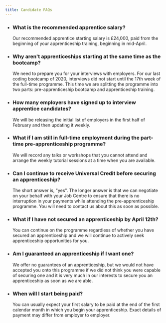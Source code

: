 ```yaml
---
title: Candidate FAQs
---
```


- ### What is the recommended apprentice salary?

  Our recommended apprentice starting salary is £24,000, paid from the beginning of your apprenticeship training, beginning in mid-April.

- ### Why aren't apprenticeships starting at the same time as the bootcamp?

  We need to prepare you for your interviews with employers. For our last coding bootcamp of 2020, interviews did not start until the 17th week of the full-time programme. This time we are splitting the programme into two parts: pre-apprenticeship bootcamp and apprenticeship training.

- ### How many employers have signed up to interview apprentice candidates?

  We will be releasing the initial list of employers in the first half of February and then updating it weekly.

- ### What if I am still in full-time employment during the part-time pre-apprenticeship programme?

  We will record any talks or workshops that you cannot attend and arrange the weekly tutorial sessions at a time when you are available.

- ### Can I continue to receive Universal Credit before securing an apprenticeship?

  The short answer is, "yes". The longer answer is that we can negotiate on your behalf with your Job Centre to ensure that there is no interruption in your payments while attending the pre-apprenticeship programme. You will need to contact us about this as soon as possible.

- ### What if I have not secured an apprenticeship by April 12th?

  You can continue on the programme regardless of whether you have secured an apprenticeship and we will continue to actively seek apprenticeship opportunities for you.

- ### Am I guaranteed an apprenticeship if I want one?

  We offer no guarantees of an apprenticeship, but we would not have accepted you onto this programme if we did not think you were capable of securing one and it is very much in our interests to secure you an apprenticeship as soon as we are able.

- ### When will I start being paid?
  You can usually expect your first salary to be paid at the end of the first calendar month in which you begin your apprenticeship. Exact details of payment may differ from employer to employer.
